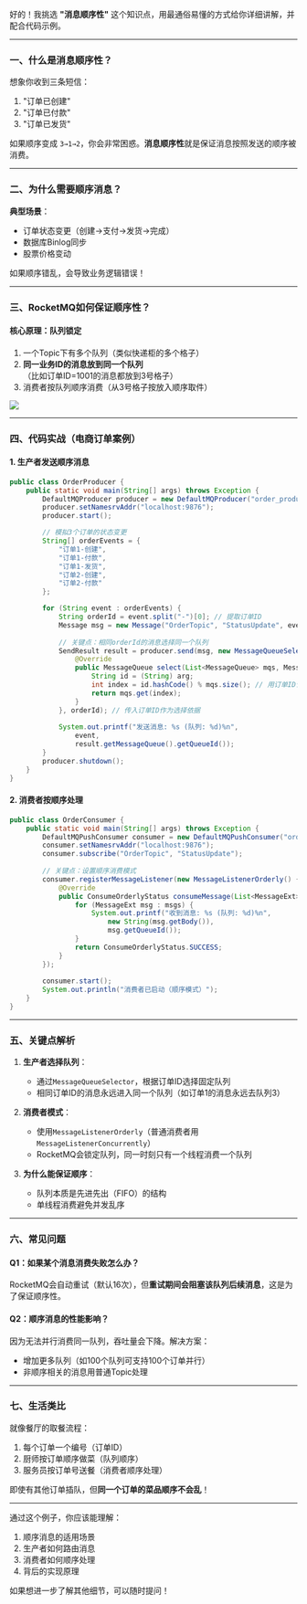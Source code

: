 好的！我挑选 **"消息顺序性"** 这个知识点，用最通俗易懂的方式给你详细讲解，并配合代码示例。

---

### 一、什么是消息顺序性？
想象你收到三条短信：
1. "订单已创建"  
2. "订单已付款"  
3. "订单已发货"  

如果顺序变成 `3→1→2`，你会非常困惑。**消息顺序性**就是保证消息按照发送的顺序被消费。

---

### 二、为什么需要顺序消息？
**典型场景**：
- 订单状态变更（创建→支付→发货→完成）
- 数据库Binlog同步
- 股票价格变动

如果顺序错乱，会导致业务逻辑错误！

---

### 三、RocketMQ如何保证顺序性？
#### 核心原理：**队列锁定**
1. 一个Topic下有多个队列（类似快递柜的多个格子）
2. **同一业务ID的消息放到同一个队列**（比如订单ID=1001的消息都放到3号格子）
3. 消费者按队列顺序消费（从3号格子按放入顺序取件）

![](https://img-blog.csdnimg.cn/20201102162058549.png)

---

### 四、代码实战（电商订单案例）

#### 1. 生产者发送顺序消息
```java
public class OrderProducer {
    public static void main(String[] args) throws Exception {
        DefaultMQProducer producer = new DefaultMQProducer("order_producer_group");
        producer.setNamesrvAddr("localhost:9876");
        producer.start();

        // 模拟3个订单的状态变更
        String[] orderEvents = {
            "订单1-创建", 
            "订单1-付款", 
            "订单1-发货",
            "订单2-创建",
            "订单2-付款"
        };

        for (String event : orderEvents) {
            String orderId = event.split("-")[0]; // 提取订单ID
            Message msg = new Message("OrderTopic", "StatusUpdate", event.getBytes());
            
            // 关键点：相同orderId的消息选择同一个队列
            SendResult result = producer.send(msg, new MessageQueueSelector() {
                @Override
                public MessageQueue select(List<MessageQueue> mqs, Message msg, Object arg) {
                    String id = (String) arg;
                    int index = id.hashCode() % mqs.size(); // 用订单ID计算队列编号
                    return mqs.get(index);
                }
            }, orderId); // 传入订单ID作为选择依据
            
            System.out.printf("发送消息: %s (队列: %d)%n", 
                event, 
                result.getMessageQueue().getQueueId());
        }
        producer.shutdown();
    }
}
```

#### 2. 消费者按顺序处理
```java
public class OrderConsumer {
    public static void main(String[] args) throws Exception {
        DefaultMQPushConsumer consumer = new DefaultMQPushConsumer("order_consumer_group");
        consumer.setNamesrvAddr("localhost:9876");
        consumer.subscribe("OrderTopic", "StatusUpdate");
        
        // 关键点：设置顺序消费模式
        consumer.registerMessageListener(new MessageListenerOrderly() {
            @Override
            public ConsumeOrderlyStatus consumeMessage(List<MessageExt> msgs, ConsumeOrderlyContext context) {
                for (MessageExt msg : msgs) {
                    System.out.printf("收到消息: %s (队列: %d)%n",
                        new String(msg.getBody()),
                        msg.getQueueId());
                }
                return ConsumeOrderlyStatus.SUCCESS;
            }
        });
        
        consumer.start();
        System.out.println("消费者已启动（顺序模式）");
    }
}
```

---

### 五、关键点解析
1. **生产者选择队列**：
   - 通过`MessageQueueSelector`，根据订单ID选择固定队列
   - 相同订单ID的消息永远进入同一个队列（如订单1的消息永远去队列3）

2. **消费者模式**：
   - 使用`MessageListenerOrderly`（普通消费者用`MessageListenerConcurrently`）
   - RocketMQ会锁定队列，同一时刻只有一个线程消费一个队列

3. **为什么能保证顺序**：
   - 队列本质是先进先出（FIFO）的结构
   - 单线程消费避免并发乱序

---

### 六、常见问题
#### Q1：如果某个消息消费失败怎么办？
RocketMQ会自动重试（默认16次），但**重试期间会阻塞该队列后续消息**，这是为了保证顺序性。

#### Q2：顺序消息的性能影响？
因为无法并行消费同一队列，吞吐量会下降。解决方案：
- 增加更多队列（如100个队列可支持100个订单并行）
- 非顺序相关的消息用普通Topic处理

---

### 七、生活类比
就像餐厅的取餐流程：
1. 每个订单一个编号（订单ID）
2. 厨师按订单顺序做菜（队列顺序）
3. 服务员按订单号送餐（消费者顺序处理）

即使有其他订单插队，但**同一个订单的菜品顺序不会乱**！

---

通过这个例子，你应该能理解：
1. 顺序消息的适用场景
2. 生产者如何路由消息
3. 消费者如何顺序处理
4. 背后的实现原理

如果想进一步了解其他细节，可以随时提问！
